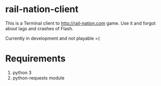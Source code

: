 rail-nation-client
===================

This is a Terminal client to http://rail-nation.com game. 
Use it and forgot about lags and crashes of Flash.

Currently in development and not playable =(

Requirements
=============
1) python 3
2) python-requests module